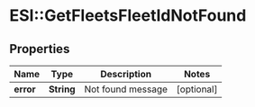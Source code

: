 # ESI::GetFleetsFleetIdNotFound

## Properties
Name | Type | Description | Notes
------------ | ------------- | ------------- | -------------
**error** | **String** | Not found message | [optional] 


